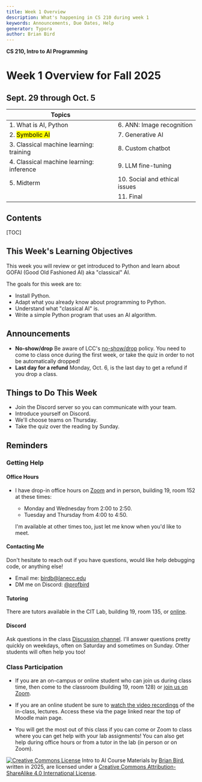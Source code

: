 ```yaml
---
title: Week 1 Overview
description: What's happening in CS 210 during week 1
keywords: Announcements, Due Dates, Help
generator: Typora
author: Brian Bird
---
```


**CS 210, Intro to AI Programming**

<h1>Week 1 Overview for Fall 2025</h1>

<h2>Sept. 29 through Oct. 5</h2>



| Topics                                   |                               |
| ---------------------------------------- | ----------------------------- |
| 1. What is AI, Python                    | 6. ANN: Image recognition     |
| 2.  <mark>Symbolic AI</mark>             | 7. Generative AI              |
| 3. Classical machine learning: training  | 8. Custom chatbot             |
| 4. Classical machine learning: inference | 9. LLM fine-tuning            |
| 5. Midterm                               | 10. Social and ethical issues |
|                                          | 11. Final                     |



<h2>Contents</h2>

[TOC]

## This Week's Learning Objectives

This week you will review or get introduced to Python and learn about GOFAI (Good Old Fashioned AI) aka "classical" AI. 

The goals for this week are to:

- Install Python.
- Adapt what you already know about programming to Python.
- Understand what "classical AI" is.
- Write a simple Python program that uses an AI algorithm.

## Announcements

- **No-show/drop**
  Be aware of LCC's <u>no-show/drop</u> policy. You need to come to class once during the first week, or take the quiz in order to not be automatically dropped!
- **Last day for a refund** 
   Monday, Oct. 6, is the last day to get a refund if you drop a class.

## Things to Do This Week

- Join the Discord server so you can communicate with your team.
- Introduce yourself on Discord. 
- We'll choose teams on Thursday.
- Take the quiz over the reading by Sunday.

## Reminders

### Getting Help

#### Office Hours

- I have drop-in office hours on [Zoom](https://lanecc.zoom.us/j/8982554800) and in person, building 19, room 152 at these times:

  - Monday and Wednesday from 2:00 to 2:50. 
  - Tuesday and Thursday from 4:00 to 4:50. 

  I'm available at other times too, just let me know when you'd like to meet. 

#### Contacting Me

Don't hesitate to reach out if you have questions, would like help debugging code, or anything else!

- Email me: birdb@lanecc.edu
- DM me on Discord: [@profbird](https://discord.com/users/795803452869443586)

#### Tutoring

There are tutors available in the CIT Lab, building 19, room 135, or [online](https://www.lanecc.edu/get-support/academic-support/academic-and-tutoring-services).

#### Discord

Ask questions in the class [Discussion channel](https://discord.com/channels/1290812758249701396/1324897172981809273). I'll answer questions pretty quickly on weekdays, often on Saturday and sometimes on Sunday. Other students will often help you too!

### Class Participation

- If you are an on-campus or online student who can join us during class time, then come to the classroom (building 19, room 128) or [join us on Zoom](https://lanecc.zoom.us/j/92444108339).
- If you are an online student be sure to <u>watch the video recordings</u> of the in-class, lectures. Access these via the page linked near the top of Moodle main page.

- You will get the most out of this class if you can come or Zoom to class where you can get help with your lab assignments! You can also get help during office hours or from a tutor in the lab (in person or on Zoom).



[![Creative Commons License](https://i.creativecommons.org/l/by-sa/4.0/88x31.png)](http://creativecommons.org/licenses/by-sa/4.0/) Intro to AI Course Materials by [Brian Bird](https://profbird.dev), written in <time>2025</time>, are licensed under a [Creative Commons Attribution-ShareAlike 4.0 International License](http://creativecommons.org/licenses/by-sa/4.0/). 